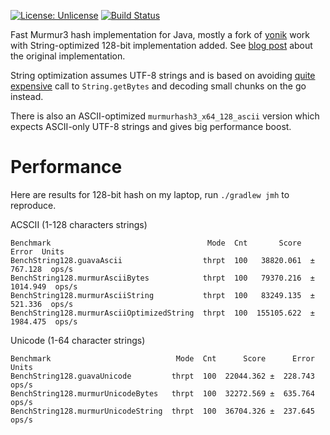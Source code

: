 [![License: Unlicense](https://img.shields.io/badge/license-Unlicense-blue.svg)](http://unlicense.org/)
[![Build Status](https://travis-ci.com/eprst/murmur3.svg?branch=master)](https://travis-ci.com/eprst/murmur3)

Fast Murmur3 hash implementation for Java, mostly a fork of
[yonik](https://github.com/yonik/java_util) work with
String-optimized 128-bit implementation added. See [blog post](http://yonik.com/murmurhash3-for-java/)
about the original implementation.

String optimization assumes UTF-8 strings and is based on avoiding
[quite expensive](http://www.evanjones.ca/software/java-string-encoding-internals.html) call to
`String.getBytes` and decoding small chunks on the go instead.

There is also an ASCII-optimized `murmurhash3_x64_128_ascii` version which expects ASCII-only UTF-8 strings
and gives big performance boost.

# Performance
Here are results for 128-bit hash on my laptop, run `./gradlew jmh` to reproduce.

ACSCII (1-128 characters strings)
```
Benchmark                                   Mode  Cnt       Score        Error  Units
BenchString128.guavaAscii                  thrpt  100   38820.061  ±   767.128  ops/s
BenchString128.murmurAsciiBytes            thrpt  100   79370.216  ±  1014.949  ops/s
BenchString128.murmurAsciiString           thrpt  100   83249.135  ±   521.336  ops/s
BenchString128.murmurAsciiOptimizedString  thrpt  100  155105.622  ±  1984.475  ops/s
```

Unicode (1-64 character strings)
```
Benchmark                            Mode  Cnt      Score      Error  Units
BenchString128.guavaUnicode         thrpt  100  22044.362 ±  228.743  ops/s
BenchString128.murmurUnicodeBytes   thrpt  100  32272.569 ±  635.764  ops/s
BenchString128.murmurUnicodeString  thrpt  100  36704.326 ±  237.645  ops/s
```